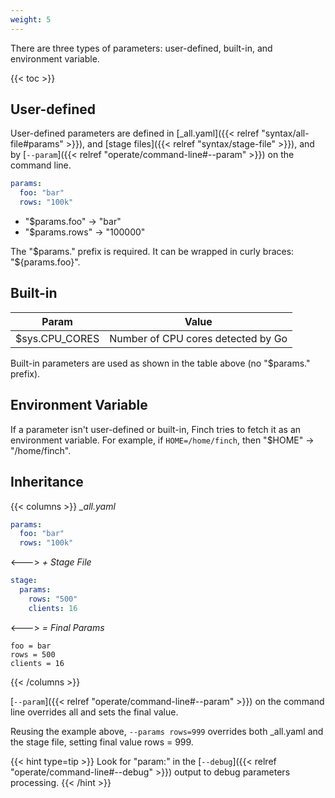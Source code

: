 ```yaml
---
weight: 5
---
```


There are three types of parameters: user-defined, built-in, and environment variable.

{{< toc >}}

## User-defined

User-defined parameters are defined in [\_all.yaml]({{< relref "syntax/all-file#params" >}}), and [stage files]({{< relref "syntax/stage-file" >}}), and by [`--param`]({{< relref "operate/command-line#--param" >}}) on the command line.

```yaml
params:
  foo: "bar"
  rows: "100k"
```

* "$params.foo" &rarr; "bar"
* "$params.rows" &rarr; "100000"

The "$params." prefix is required.
It can be wrapped in curly braces: "${params.foo}".

## Built-in

|Param|Value|
|----|------|
|$sys.CPU_CORES|Number of CPU cores detected by Go|

Built-in parameters are used as shown in the table above (no "$params." prefix).

## Environment Variable

If a parameter isn't user-defined or built-in, Finch tries to fetch it as an environment variable.
For example, if `HOME=/home/finch`, then "$HOME" &rarr; "/home/finch".

## Inheritance 

{{< columns >}} <!-- begin columns block -->
_\_all.yaml_
```yaml
params:
  foo: "bar"
  rows: "100k"
```
<--->
_+ Stage File_
```yaml
stage:
  params:
    rows: "500"
    clients: 16
```
<--->
_= Final Params_
```
foo = bar
rows = 500
clients = 16
```
{{< /columns >}}

[`--param`]({{< relref "operate/command-line#--param" >}}) on the command line overrides all and sets the final value.

Reusing the example above, `--params rows=999` overrides both \_all.yaml and the stage file, setting final value rows = 999.

{{< hint type=tip >}}
Look for "param:" in the [`--debug`]({{< relref "operate/command-line#--debug" >}}) output to debug parameters processing.
{{< /hint >}}
